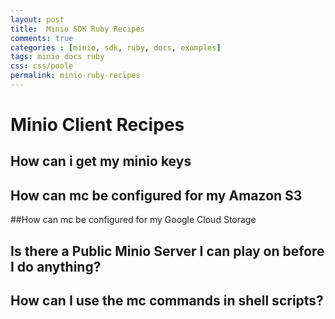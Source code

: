 ```yaml
---
layout: post
title:  Minio SDK Ruby Recipes
comments: true
categories : [minio, sdk, ruby, docs, examples]
tags: minio docs ruby
css: css/poole
permalink: minio-ruby-recipes 
---
```

# Minio Client Recipes
<!-- Can these be a table or some widget like accordion? that will only expand when user is interested in a particular question. Eg. user who wants to see ans to how can mc be configured for google should not have to scroll to find the answer. -->

## How can i get my minio keys 



## How can mc be configured for my Amazon S3


##How can mc be configured for my Google Cloud Storage



## Is there a Public Minio Server I can play on before I do anything?


## How can I use the mc commands in shell scripts?
